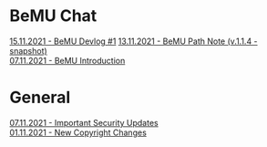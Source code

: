 # BeMU Chat <!-- {docsify-ignore-all} -->

[15.11.2021 - BeMU Devlog #1](/mds/bemu/bemu_devlog_1)
[13.11.2021 - BeMU Path Note (v.1.1.4 - snapshot) ](/mds/bemu/bemu_patch_1_1_4.md) </br>
[07.11.2021 - BeMU Introduction ](/mds/bemu/bemu_indr.md) </br>


# General

[07.11.2021 - Important Security Updates](/mds/news/important_security_updates.md) </br>
[01.11.2021 - New Copyright Changes](/mds/news/new_chprgiht_chngs.md)



